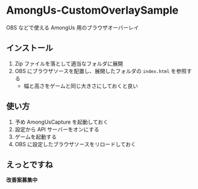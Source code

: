 # AmongUs-CustomOverlaySample

OBS などで使える AmongUs 用のブラウザオーバーレイ

## インストール

1. Zip ファイルを落として適当なフォルダに展開
1. OBS にブラウザソースを配置し、展開したフォルダの `index.html` を参照する
    * 幅と高さをゲームと同じ大きさにしておくと良い

## 使い方

1. 予め AmongUsCapture を起動しておく
1. 設定から API サーバーをオンにする
1. ゲームを起動する
1. OBS に設定したブラウザソースをリロードしておく
 
## えっとですね

**改善案募集中**
